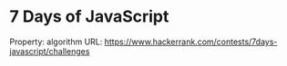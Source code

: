 # 7 Days of JavaScript

Property: algorithm
URL: https://www.hackerrank.com/contests/7days-javascript/challenges